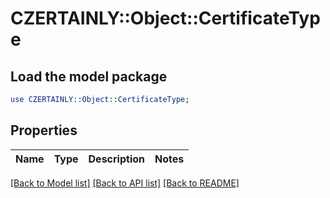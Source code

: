 # CZERTAINLY::Object::CertificateType

## Load the model package
```perl
use CZERTAINLY::Object::CertificateType;
```

## Properties
Name | Type | Description | Notes
------------ | ------------- | ------------- | -------------

[[Back to Model list]](../README.md#documentation-for-models) [[Back to API list]](../README.md#documentation-for-api-endpoints) [[Back to README]](../README.md)


